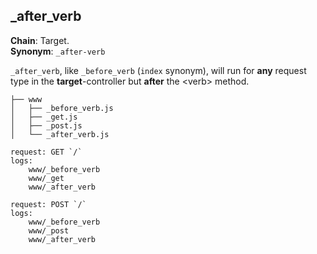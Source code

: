 _after_verb
-----------
**Chain**: Target.  
**Synonym**: `_after-verb`

`_after_verb`, like `_before_verb` (`index` synonym), will run for **any** request type in the **target**-controller but **after** the \<verb> method.
```
├── www
│   ├── _before_verb.js
│   ├── _get.js
│   ├── _post.js
│   └── _after_verb.js
```
```
request: GET `/`
logs:
	www/_before_verb
	www/_get
	www/_after_verb

request: POST `/`
logs:
	www/_before_verb
	www/_post
	www/_after_verb
```
